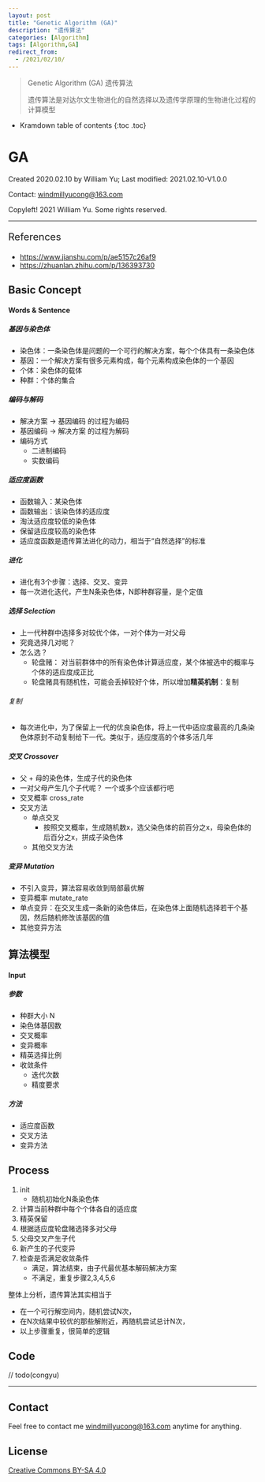 ```yaml
---
layout: post
title: "Genetic Algorithm (GA)"
description: "遗传算法"
categories: [Algorithm]
tags: [Algorithm,GA]
redirect_from:
  - /2021/02/10/
---
```


>  Genetic Algorithm (GA) 遗传算法
>
>  遗传算法是对达尔文生物进化的自然选择以及遗传学原理的生物进化过程的计算模型

* Kramdown table of contents
{:toc .toc}
# GA

Created 2020.02.10 by William Yu; Last modified: 2021.02.10-V1.0.0

Contact: [windmillyucong@163.com](mailto:windmillyucong@163.com)

Copyleft! 2021 William Yu. Some rights reserved.

---

<p style="font-size:20px;color:;text-align:;">References</p> 

- https://www.jianshu.com/p/ae5157c26af9
- https://zhuanlan.zhihu.com/p/136393730

## Basic Concept

#### Words & Sentence

##### 基因与染色体

- 染色体：一条染色体是问题的一个可行的解决方案，每个个体具有一条染色体
- 基因：一个解决方案有很多元素构成，每个元素构成染色体的一个基因
- 个体：染色体的载体
- 种群：个体的集合

##### 编码与解码

- 解决方案 -> 基因编码   的过程为编码
- 基因编码 -> 解决方案   的过程为解码
- 编码方式
  - 二进制编码
  - 实数编码

##### 适应度函数

- 函数输入：某染色体
- 函数输出：该染色体的适应度
- 淘汰适应度较低的染色体
- 保留适应度较高的染色体
- 适应度函数是遗传算法进化的动力，相当于“自然选择”的标准

##### 进化

- 进化有3个步骤：选择、交叉、变异
- 每一次进化迭代，产生N条染色体，N即种群容量，是个定值

##### 选择 Selection

- 上一代种群中选择多对较优个体，一对个体为一对父母
- 究竟选择几对呢？
- 怎么选？
  - 轮盘赌： 对当前群体中的所有染色体计算适应度，某个体被选中的概率与个体的适应度成正比
  - 轮盘赌具有随机性，可能会丢掉较好个体，所以增加**精英机制**：复制

###### 复制

- 每次进化中，为了保留上一代的优良染色体，将上一代中适应度最高的几条染色体原封不动复制给下一代。类似于，适应度高的个体多活几年

##### 交叉 Crossover

- 父 + 母的染色体，生成子代的染色体
- 一对父母产生几个子代呢？ 一个或多个应该都行吧
- 交叉概率 cross_rate
- 交叉方法
  - 单点交叉
    - 按照交叉概率，生成随机数x，选父染色体的前百分之x，母染色体的后百分之x，拼成子染色体
  - 其他交叉方法

##### 变异 Mutation

- 不引入变异，算法容易收敛到局部最优解
- 变异概率  mutate_rate
- 单点变异：在交叉生成一条新的染色体后，在染色体上面随机选择若干个基因，然后随机修改该基因的值
- 其他变异方法





## 算法模型

#### Input

##### 参数

- 种群大小 N
- 染色体基因数 
- 交叉概率
- 变异概率
- 精英选择比例
- 收敛条件
  - 迭代次数
  - 精度要求

##### 方法

- 适应度函数
- 交叉方法
- 变异方法



## Process

1. init
   - 随机初始化N条染色体
2. 计算当前种群中每个个体各自的适应度
3. 精英保留
4. 根据适应度轮盘赌选择多对父母
5. 父母交叉产生子代
6. 新产生的子代变异
7. 检查是否满足收敛条件
   - 满足，算法结束，由子代最优基本解码解决方案
   - 不满足，重复步骤2,3,4,5,6

整体上分析，遗传算法其实相当于

- 在一个可行解空间内，随机尝试N次，
- 在N次结果中较优的那些解附近，再随机尝试总计N次，
- 以上步骤重复，很简单的逻辑



## Code

// todo(congyu)





------

## Contact

Feel free to contact me [windmillyucong@163.com](mailto:windmillyucong@163.com) anytime for anything.



## License

[Creative Commons BY-SA 4.0](http://creativecommons.org/licenses/by-sa/4.0/)

